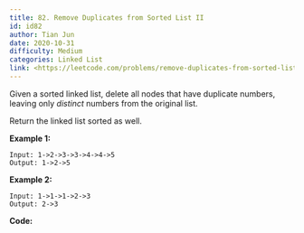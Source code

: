 ```yaml
---
title: 82. Remove Duplicates from Sorted List II
id: id82
author: Tian Jun
date: 2020-10-31
difficulty: Medium
categories: Linked List
link: <https://leetcode.com/problems/remove-duplicates-from-sorted-list-ii/description/>
---
```


Given a sorted linked list, delete all nodes that have duplicate numbers,
leaving only _distinct_ numbers from the original list.

Return the linked list sorted as well.

**Example 1:**
            
	Input: 1->2->3->3->4->4->5    
	Output: 1->2->5    

**Example 2:**
            
	Input: 1->1->1->2->3    
	Output: 2->3    


**Code:**
